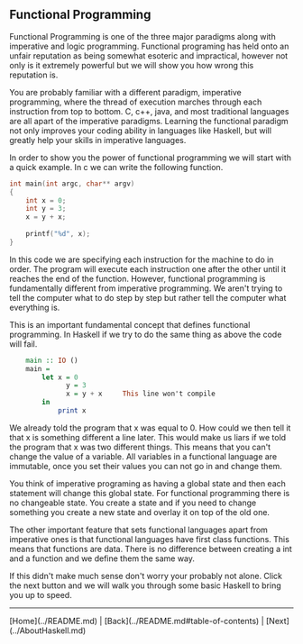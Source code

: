 Functional Programming
----------------------

Functional Programming is one of the three major paradigms along with imperative and logic programming. Functional programing has held onto an unfair reputation as being somewhat esoteric and impractical, however not only is it extremely powerful but we will show you how wrong this reputation is.

You are probably familiar with a different paradigm, imperative programming, where the thread of execution marches through each instruction from top to bottom. C, c++, java, and most traditional languages are all apart of the imperative paradigms. Learning the functional paradigm not only improves your coding ability in languages like Haskell, but will greatly help your skills in imperative languages.

In order to show you the power of functional programming we will start with a quick example. In c we can write the following function.

```c
int main(int argc, char** argv)
{
    int x = 0;
    int y = 3;
    x = y + x;
    
    printf("%d", x);
}
```
In this code we are specifying each instruction for the machine to do in order. The program will execute each instruction one after the other until it reaches the end of the function. However, functional programming is fundamentally different from imperative programming. We aren't trying to tell the computer what to do step by step but rather tell the computer what everything is.

This is an important fundamental concept that defines functional programming. In Haskell if we try to do the same thing as above the code will fail.

```Haskell
    main :: IO ()
    main =
        let x = 0
        	  y = 3
        	  x = y + x     This line won't compile
        in
            print x
```

We already told the program that x was equal to 0. How could we then tell it that x is something different a line later. This would make us liars if we told the program that x was two different things. This means that you can't change the value of a variable. All variables in a functional language are immutable, once you set their values you can not go in and change them. 

You think of imperative programing as having a global state and then each statement will change this global state. For functional programming there is no changeable state. You create a state and if you need to change something you create a new state and overlay it on top of the old one.

The other important feature that sets functional languages apart from imperative ones is that functional languages have first class functions. This means that functions are data. There is no difference between creating a int and a function and we define them the same way.
 
If this didn't make much sense don't worry your probably not alone. Click the next button and we will walk you through some basic Haskell to bring you up to speed.

<!---
At the bottom of every page we need a next and previous button 
-->

<hr>
[Home](../README.md) | [Back](../README.md#table-of-contents) | [Next](../AboutHaskell.md)


